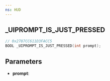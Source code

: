 ```yaml
---
ns: HUD
---
```

## _UIPROMPT_IS_JUST_PRESSED

```c
// 0x2787CC611D3FACC5
BOOL _UIPROMPT_IS_JUST_PRESSED(int prompt);
```

## Parameters
* **prompt**:
